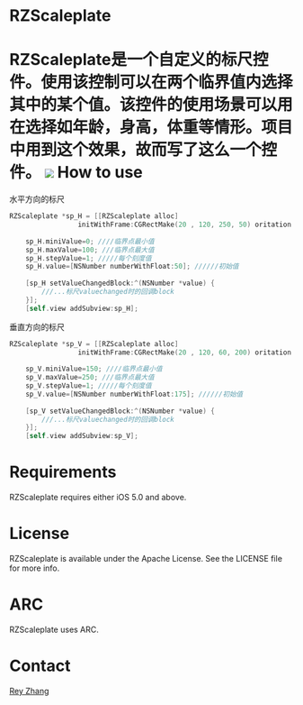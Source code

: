 RZScaleplate
============
RZScaleplate是一个自定义的标尺控件。使用该控制可以在两个临界值内选择其中的某个值。该控件的使用场景可以用在选择如年龄，身高，体重等情形。项目中用到这个效果，故而写了这么一个控件。
[![](https://raw.github.com/ReyZhang/RZScaleplate/master/RZScaleplateExample/Screens/1.gif)](https://raw.github.com/ReyZhang/RZScaleplate/master/RZScaleplateExample/Screens/1.gif)
How to use
============
水平方向的标尺
``` objective-c
RZScaleplate *sp_H = [[RZScaleplate alloc]
                 initWithFrame:CGRectMake(20 , 120, 250, 50) oritation:Horizontal];
    
    sp_H.miniValue=0; ////临界点最小值
    sp_H.maxValue=100; ///临界点最大值
    sp_H.stepValue=1; /////每个刻度值
    sp_H.value=[NSNumber numberWithFloat:50]; //////初始值
    
    [sp_H setValueChangedBlock:^(NSNumber *value) {
        ///...标尺valuechanged时的回调block
    }];
    [self.view addSubview:sp_H];
```
垂直方向的标尺
``` objective-c
RZScaleplate *sp_V = [[RZScaleplate alloc]
                 initWithFrame:CGRectMake(20 , 120, 60, 200) oritation:Vertical];
    
    sp_V.miniValue=150; ////临界点最小值
    sp_V.maxValue=250; ///临界点最大值
    sp_V.stepValue=1; /////每个刻度值
    sp_V.value=[NSNumber numberWithFloat:175]; //////初始值
    
    [sp_V setValueChangedBlock:^(NSNumber *value) {
        ///...标尺valuechanged时的回调block
    }];
    [self.view addSubview:sp_V];
```
Requirements
============
RZScaleplate requires either iOS 5.0 and above.

License
============
RZScaleplate is available under the Apache License. See the LICENSE file for more info.

ARC
============
RZScaleplate uses ARC.

Contact
============
[Rey Zhang](http://github.com/ReyZhang) 
